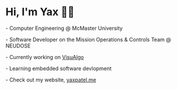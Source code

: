 # Hi, I'm Yax 👋🏽

\- Computer Engineering @ McMaster University

\- Software Developer on the Mission Operations & Controls Team @ NEUDOSE

\- Currently working on [VisuAlgo](https://github.com/ypatel2022/visualgo)

\- Learning embedded software devlopment

\- Check out my website, [yaxpatel.me](https://yaxpatel.me)
